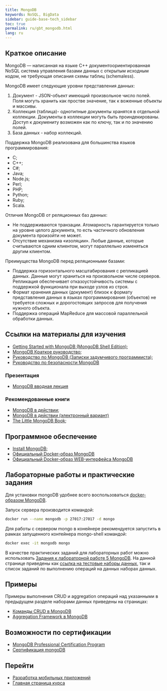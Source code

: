 ```yaml
---
title: MongoDB
keywords: NoSQL, BigData
sidebar: guide-base-tech_sidebar
toc: true
permalink: ru/gbt_mongodb.html
lang: ru
---
```



## Краткое описание

MongoDB — написанная на языке C++ документоориентированная NoSQL система управления базами данных с открытым исходным кодом, не требующая описания схемы таблиц (schemaless).

MongoDB имеет следующие уровни представления данных:
1. Документ - JSON-объект имеющий произвольное число полей. Поля могуть хранить как простве значение, так к воженные объекты и массивы.
2. Коллекция (таблица)- однотипные документы хранятся в отдельной коллекции. Документы в коллекции могуть быть проиндекированы. Доступ к докумениту возможен как по ключу, так и по значению полей.
3. База данных - набор коллекций.

Поддержка MongoDB реализована для большинства языков программирования:
- C;
- C++;
- C#;
- Java;
- Node.js;
- Perl;
- PHP;
- Python;
- Ruby;
- Scala.

Отличия MongoDB от реляционных баз данных:
- Не  поддерживаются транзации. Атомарность гарантируется только на уровне целого документа, то есть частичного обновления документа произойти не может.
 - Отсутствие механизма «изоляции». Любые данные, которые считываются одним клиентом, могут параллельно изменяться другим клиентом.
 
 Преимущества MongoDB перед реляционными базами:
 - Поддержка горизонтального масштабирования с репликацией данных. Данные могут храниться на произвольном числе серверов. Репликация обеспечивает отказоустойчивость системы с поддержкой функционала при выходе узлов из строя.
 - Формат хранения данных (документ) близок к формату представления данных в языках программирования (объектов) не требуется сложных и дорогостоящих запросов для получения нужного объекта.
- Поддержка операций MapReduce для массовой параллельной обработки данных.


##  Ссылки на материалы для изучения

* [Getting Started with MongoDB (MongoDB Shell Edition)](https://docs.mongodb.com/getting-started/shell/);
* [MongoDB Краткое руководство](http://www.w3ii.com/ru/mongodb/mongodb_quick_guide.html);
* [Руководство по MongoDB (Записки задумчивого программиста)](http://proselyte.net/tutorials/mongodb/);
* [Руководство по безопасности MongoDB](http://security-corp.org/administration/sys_admin/39539-rukovodstvo-po-bezopasnosti-mongodb.html)

### Презентация
* [MongoDB вводная лекция](https://www.youtube.com/watch?v=tgckAOyjXPI)

### Рекомендованные книги

* [MongoDB в действии](https://www.ozon.ru/context/detail/id/8688130/);
* [MongoDB в действии (электронный вариант)](https://cafe-aristokrat.nethouse.ru/static/doc/0000/0000/0165/165988.c2f3acpbax.pdf)
* [The Little MongoDB Book](http://www.pvsm.ru/download/mongodb-ru.pdf);


## Программное обеспечение

* [Install MongoDB](https://docs.mongodb.com/manual/installation/);
* [Официальный Docker-образ MongoDB](https://hub.docker.com/_/mongo/)
* [Официальный Docker-образ WEB-интерфейса MongoDB](https://hub.docker.com/_/mongo-express/)

## Лабораторные работы и практические задания

Для установки mongoDB удобнее всего воспользоваться [docker-образом MongoDB](https://hub.docker.com/_/mongo/).

Запуск сервера производится командой:
```sh
docker run --name mongodb -p 27017:27017 -d mongo
```
Для работы с сервером mongo в конейнере рекомендуется запустить в рамках запущенного контейнера mongo-shell командой:
```sh
docker exec -it mongodb mongo
```

В качестве практических заданий  для лабораторных работ можно использовать [Задания к лабораторной работе 5 MongoDB](https://github.com/mesdt/course/wiki/Tasks-Mongo). На данной странице приведены как [ссылка на тестовые наборы данных](https://yadi.sk/d/3l92O1G6fJst5), так и список заданий по выполнению операций на данных наборах данных.

## Примеры

Примеры выполнения CRUD и aggregation операций над указанными в предыдущем разделе наборами данных приведены на страницах: 
* [Команды CRUD в MongoDB](https://github.com/mesdt/course/wiki/Cheat-list-Mongo)
* [Aggregation Framework в MongoDB](https://github.com/mesdt/course/wiki/Cheat-list-Mongo-Aggregation-Framework)

## Возможности по сертификации

* [MongoDB Professional Certification Program ](https://university.mongodb.com/certification)
* [Сертификация mongoDB](https://habrahabr.ru/post/273011/)

## Перейти

* [Разработка мобильных приложений](gbt_mobile.html)
* [Главная страница курса](gbt_landing-page.html)
